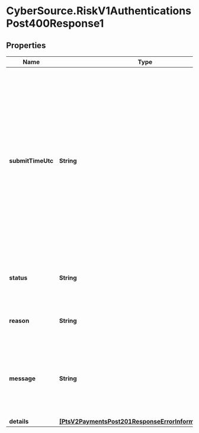 # CyberSource.RiskV1AuthenticationsPost400Response1

## Properties
Name | Type | Description | Notes
------------ | ------------- | ------------- | -------------
**submitTimeUtc** | **String** | Time of request in UTC. Format: &#x60;YYYY-MM-DDThh:mm:ssZ&#x60; **Example** &#x60;2016-08-11T22:47:57Z&#x60; equals August 11, 2016, at 22:47:57 (10:47:57 p.m.). The &#x60;T&#x60; separates the date and the time. The &#x60;Z&#x60; indicates UTC.  Returned by authorization service.  #### PIN debit Time when the PIN debit credit, PIN debit purchase or PIN debit reversal was requested.  Returned by PIN debit credit, PIN debit purchase or PIN debit reversal.  | [optional] 
**status** | **String** | The status for payerAuthentication 201 enroll and validate calls. Value is: - &#x60;INVALID_REQUEST&#x60;  | [optional] 
**reason** | **String** | The reason of the status.  Possible Values: - &#x60;MISSING_FIELD&#x60; - &#x60;INVALID_DATA&#x60;  | [optional] 
**message** | **String** | The message describing the reason of the status. Value is: - Encountered a Payer Authentication problem. Payer could not be authenticated.  | [optional] 
**details** | [**[PtsV2PaymentsPost201ResponseErrorInformationDetails]**](PtsV2PaymentsPost201ResponseErrorInformationDetails.md) |  | [optional] 


